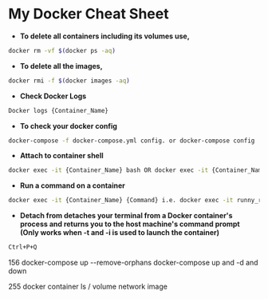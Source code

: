 # My Docker Cheat Sheet

- **To delete all containers including its volumes use,**
``` bash
docker rm -vf $(docker ps -aq)
```
- **To delete all the images,**
``` bash
docker rmi -f $(docker images -aq)
```

- **Check Docker Logs**
``` bash
Docker logs {Container_Name}
```
- **To check your docker config**
``` bash
docker-compose -f docker-compose.yml config. or docker-compose config
```

- **Attach to container shell**
``` bash
docker exec -it {Container_Name} bash OR docker exec -it {Container_Name} sh 
```
- **Run a command on a container**
``` bash
docker exec -it {Container_Name} {Command} i.e. docker exec -it runny_runt ls
```
- **Detach from detaches your terminal from a Docker container's process and returns you to the host machine's command prompt (Only works when -t and -i is used to launch the container)** 
``` bash
Ctrl+P+Q 
```

  156  docker-compose up --remove-orphans
docker-compose up and -d and down

  255  docker container ls / volume network image

